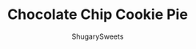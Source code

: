 ---
layout: ../../layouts/MarkdownPostLayout.astro
title: Chocolate Chip Cookie Pie
author: ShugarySweets
pubDate: 2019-01-15
description: "Sweet chocolate morsels folded into cookie batter and baked in a pie crust, this easy Chocolate Chip Pie recipe is extra tasty topped with whipped cream or vanilla ice cream. "
image_url: https://www.shugarysweets.com/wp-content/uploads/2011/12/Chocolate-Chip-Cookie-Pie-128-2-scaled.jpg
tags: ["Pies and Tarts","American"]
calories: 392
protein: 4
carbohydrates: 43
fats: 24
fiber: 2
ingredients: ["1- 9-inch pie crust (I used Pillsbury this time, but you could totally make your own)","3/4 cup unsalted butter, melt and cool (important to cool this butter)","1/2 cup all-purpose flour","1/2 cup granulated sugar","1/2 cup light brown sugar, packed","1/2 teaspoon kosher salt","2 large eggs","6 ounce semi-sweet chocolate morsels"]
serves: 10
time: "1 hour 10 minutes"
prepTime: "10 minutes"
instructions: ["In large bowl mix butter with sugars, until blended. Add flour, salt, and eggs. Fold in chocolate chips.","Press pie crust into pie pan. Pour batter into crust. Bake in a 325 degree oven for 50-60 minutes. The pie will be a bit jiggly at first, but allow to set about 30 minute before serving. Enjoy!","Serve warm with whipped cream or ice cream for an extra sweet kick!"]
nutrition: ["392 calories","43 grams carbohydrates","74 milligrams cholesterol","24 grams fat","2 grams fiber","4 grams protein","13 grams saturated fat","209 grams sodium","29 grams sugar","0 grams trans fat","10 grams unsaturated fat"]
---